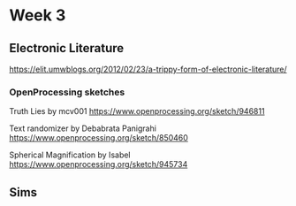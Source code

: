 # Week 3

## Electronic Literature

https://elit.umwblogs.org/2012/02/23/a-trippy-form-of-electronic-literature/

### OpenProcessing sketches
Truth Lies by mcv001 https://www.openprocessing.org/sketch/946811

Text randomizer by Debabrata Panigrahi https://www.openprocessing.org/sketch/850460

Spherical Magnification by Isabel https://www.openprocessing.org/sketch/945734

## Sims
